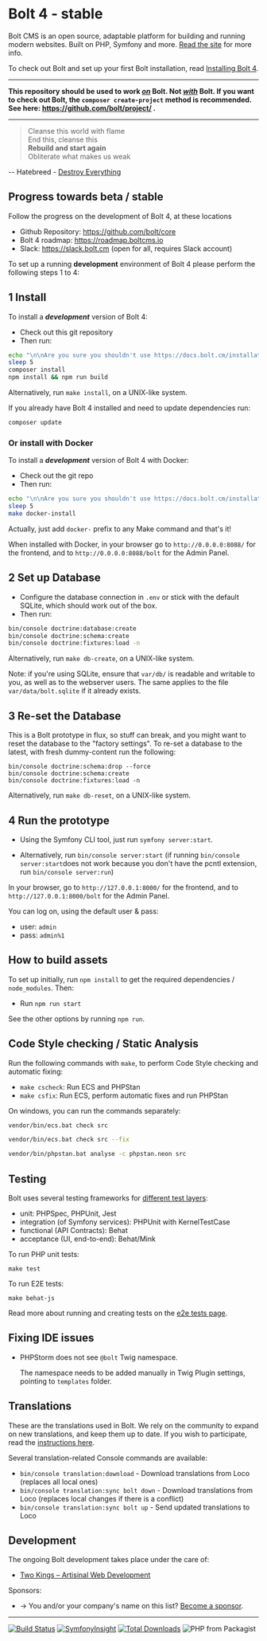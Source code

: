 Bolt 4 - stable
=============

Bolt CMS is an open source, adaptable platform for building and running modern 
websites. Built on PHP, Symfony and more. [Read the site](https://boltcms.io) 
for more info. 

To check out Bolt and set up your first Bolt installation, read 
[Installing Bolt 4][installation]. 


---


**This repository should be used to work _<ins>on</ins>_ Bolt. Not 
_<ins>with</ins>_ Bolt. If you want to check out Bolt, the 
`composer create-project` method is recommended. See here: 
https://github.com/bolt/project/ .**


---
> Cleanse this world with flame  
> End this, cleanse this  
> **Rebuild and start again**  
> Obliterate what makes us weak  

-- Hatebreed - [Destroy Everything][hatebreed]

Progress towards beta / stable
------------------------------

Follow the progress on the development of Bolt 4, at these locations

 - Github Repository: https://github.com/bolt/core
 - Bolt 4 roadmap: https://roadmap.boltcms.io
 - Slack: https://slack.bolt.cm (open for all, requires Slack account)

To set up a running **development** environment of Bolt 4 please perform the following steps 1 to 4:

1 Install
---------

To install a _**development**_ version of Bolt 4: 

  - Check out this git repository
  - Then run:

<!-- If you're reading this, and you're curious about the echo statement below:
We've found that people are _really_ terrible at reading. There's a big notice
on the top of this page, telling people the purpose of this repository, but
they miss it, and just paste the following on the CLI, assuming it's what they
need. -->

```bash
echo "\n\nAre you sure you shouldn't use https://docs.bolt.cm/installation instead?\n\n"
sleep 5
composer install
npm install && npm run build
```

Alternatively, run `make install`, on a UNIX-like system.

If you already have Bolt 4 installed and need to update dependencies run:
```bash
composer update
```

### Or install with Docker

To install a _**development**_ version of Bolt 4 with Docker:

  - Check out the git repo
  - Then run:

```bash
echo "\n\nAre you sure you shouldn't use https://docs.bolt.cm/installation instead?\n\n"
sleep 5
make docker-install
```

Actually, just add `docker-` prefix to any Make command and that's it!

When installed with Docker, in your browser go to `http://0.0.0.0:8088/` for the frontend, and to
`http://0.0.0.0:8088/bolt` for the Admin Panel.

2 Set up Database
-----------------

  - Configure the database connection in `.env` or stick with the default
    SQLite, which should work out of the box.
  - Then run:

```bash
bin/console doctrine:database:create
bin/console doctrine:schema:create
bin/console doctrine:fixtures:load -n
```

Alternatively, run `make db-create`, on a UNIX-like system.

Note: if you're using SQLite, ensure that `var/db/` is readable and writable to 
you, as well as to the webserver users. The same applies to the file 
`var/data/bolt.sqlite` if it already exists.

3 Re-set the Database
---------------------

This is a Bolt prototype in flux, so stuff can break, and you might want to reset the database to
the "factory settings". To re-set a database to the latest, with fresh
dummy-content run the following:

```
bin/console doctrine:schema:drop --force
bin/console doctrine:schema:create
bin/console doctrine:fixtures:load -n
```

Alternatively, run `make db-reset`, on a UNIX-like system.

4 Run the prototype
-------------------

  - Using the Symfony CLI tool, just run `symfony server:start`.

  - Alternatively, run `bin/console server:start`
  (if running `bin/console server:start`does not work because you don't have the pcntl extension, run `bin/console server:run`)

In your browser, go to `http://127.0.0.1:8000/` for the frontend, and to
`http://127.0.0.1:8000/bolt` for the Admin Panel.

You can log on, using the default user & pass:

 - user: `admin`
 - pass: `admin%1`


How to build assets
-------------------

To set up initially, run `npm install` to get the required dependencies /
`node_modules`. Then:

  - Run `npm run start`

See the other options by running `npm run`.


Code Style checking / Static Analysis
----------------------------

Run the following commands with `make`, to perform Code Style checking and
automatic fixing:

 - `make cscheck`: Run ECS and PHPStan
 - `make csfix`: Run ECS, perform automatic fixes and run PHPStan

On windows, you can run the commands separately:

```bash
vendor/bin/ecs.bat check src
```

```bash
vendor/bin/ecs.bat check src --fix
```

```bash
vendor/bin/phpstan.bat analyse -c phpstan.neon src
```

Testing
-------

Bolt uses several testing frameworks for [different test layers][fowler]:

- unit: PHPSpec, PHPUnit, Jest
- integration (of Symfony services): PHPUnit with KernelTestCase
- functional (API Contracts): Behat
- acceptance (UI, end-to-end): Behat/Mink

To run PHP unit tests:
```
make test
```

To run E2E tests:
```
make behat-js
```

Read more about running and creating tests on the [e2e tests page](tests/e2e/README.md).

Fixing IDE issues
-----------------

- PHPStorm does not see `@bolt` Twig namespace.

  The namespace needs to be added manually in Twig Plugin settings, pointing to `templates` folder.


Translations
------------

These are the translations used in Bolt. We rely on the community to expand on new
translations, and keep them up to date. If you wish to participate, read the
[instructions here][translations].

Several translation-related Console commands are available:

 - `bin/console translation:download` - Download translations from Loco (replaces all local ones)
 - `bin/console translation:sync bolt down` - Download translations from Loco (replaces local changes if there is a conflict)
 - `bin/console translation:sync bolt up` - Send updated translations to Loco

Development
--------

The ongoing Bolt development takes place under the care of:

 - [Two Kings &ndash; Artisinal Web Development](https://twokings.nl)

Sponsors:

 - → You and/or your company's name on this list?
 [Become a sponsor](https://github.com/users/bobdenotter/sponsorship).

[fowler]: https://martinfowler.com/articles/practical-test-pyramid.html
[translations]: https://github.com/bolt/core/wiki/Contribute-on-translations
[hatebreed]: https://www.youtube.com/watch?v=DBwgX8yBqsw
[installation]: https://docs.bolt.cm/installation

--------

[![Build Status](https://travis-ci.com/bolt/core.svg?branch=master)](https://travis-ci.com/bolt/core) [![SymfonyInsight](https://insight.symfony.com/projects/4d1713e3-be44-4c2e-ad92-35f65eee6bd5/mini.svg)](https://insight.symfony.com/projects/4d1713e3-be44-4c2e-ad92-35f65eee6bd5) [![Total Downloads](https://poser.pugx.org/bolt/core/downloads)](https://packagist.org/packages/bolt/core) ![PHP from Packagist](https://img.shields.io/packagist/php-v/bolt/core)
